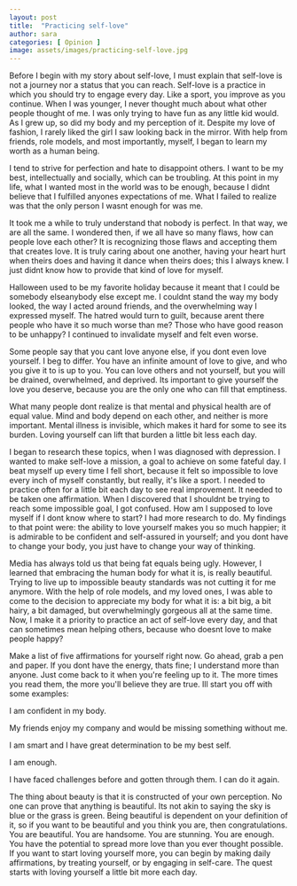 ```yaml
---
layout: post
title:  "Practicing self-love"
author: sara
categories: [ Opinion ]
image: assets/images/practicing-self-love.jpg
---
```


Before I begin with my story about self-love, I must explain that self-love is not a journey nor a status that you can reach. Self-love is a practice in which you should try to engage every day. Like a sport, you improve as you continue. When I was younger, I never thought much about what other people thought of me. I was only trying to have fun as any little kid would. As I grew up, so did my body and my perception of it. Despite my love of fashion, I rarely liked the girl I saw looking back in the mirror. With help from friends, role models, and most importantly, myself, I began to learn my worth as a human being. 

I tend to strive for perfection and hate to disappoint others. I want to be my best, intellectually and socially, which can be troubling. At this point in my life, what I wanted most in the world was to be enough, because I didnt believe that I fulfilled anyones expectations of me. What I failed to realize was that the only person I wasnt enough for was me. 

It took me a while to truly understand that nobody is perfect. In that way, we are all the same. I wondered then, if we all have so many flaws, how can people love each other? It is recognizing those flaws and accepting them that creates love. It is truly caring about one another, having your heart hurt when theirs does and having it dance when theirs does; this I always knew. I just didnt know how to provide that kind of love for myself. 

Halloween used to be my favorite holiday because it meant that I could be somebody elseanybody else except me. I couldnt stand the way my body looked, the way I acted around friends, and the overwhelming way I expressed myself. The hatred would turn to guilt, because arent there people who have it so much worse than me? Those who have good reason to be unhappy? I continued to invalidate myself and felt even worse.

Some people say that you cant love anyone else, if you dont even love yourself. I beg to differ. You have an infinite amount of love to give, and who you give it to is up to you. You can love others and not yourself, but you will be drained, overwhelmed, and deprived. Its important to give yourself the love you deserve, because you are the only one who can fill that emptiness. 

What many people dont realize is that mental and physical health are of equal value. Mind and body depend on each other, and neither is more important. Mental illness is invisible, which makes it hard for some to see its burden. Loving yourself can lift that burden a little bit less each day. 

 

I began to research these topics, when I was diagnosed with depression. I wanted to make self-love a mission, a goal to achieve on some fateful day. I beat myself up every time I fell short, because it felt so impossible to love every inch of myself constantly, but really, it's like a sport. I needed to practice often for a little bit each day to see real improvement. It needed to be taken one affirmation. When I discovered that I shouldnt be trying to reach some impossible goal, I got confused. How am I supposed to love myself if I dont know where to start? I had more research to do. My findings to that point were: the ability to love yourself makes you so much happier; it is admirable to be confident and self-assured in yourself; and you dont have to change your body, you just have to change your way of thinking.

Media has always told us that being fat equals being ugly. However, I learned that embracing the human body for what it is, is really beautiful. Trying to live up to impossible beauty standards was not cutting it for me anymore. With the help of role models, and my loved ones, I was able to come to the decision to appreciate my body for what it is: a bit big, a bit hairy, a bit damaged, but overwhelmingly gorgeous all at the same time. Now, I make it a priority to practice an act of self-love every day, and that can sometimes mean helping others, because who doesnt love to make people happy? 

Make a list of five affirmations for yourself right now. Go ahead, grab a pen and paper. If you dont have the energy, thats fine; I understand more than anyone. Just come back to it when you're feeling up to it. The more times you read them, the more you'll believe they are true. Ill start you off with some examples:

I am confident in my body.

My friends enjoy my company and would be missing something without me.

I am smart and I have great determination to be my best self.

I am enough.

I have faced challenges before and gotten through them. I can do it again.

The thing about beauty is that it is constructed of your own perception. No one can prove that anything is beautiful. Its not akin to saying the sky is blue or the grass is green. Being beautiful is dependent on your definition of it, so if you want to be beautiful and you think you are, then congratulations. You are beautiful. You are handsome. You are stunning. You are enough. You have the potential to spread more love than you ever thought possible. If you want to start loving yourself more, you can begin by making daily affirmations, by treating yourself, or by engaging in self-care. The quest starts with loving yourself a little bit more each day.


